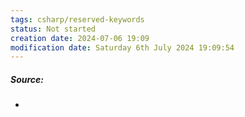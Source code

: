 ```yaml
---
tags: csharp/reserved-keywords
status: Not started
creation date: 2024-07-06 19:09
modification date: Saturday 6th July 2024 19:09:54
---
```

##### Source:
* 